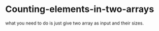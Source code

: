 # Counting-elements-in-two-arrays
what you need to do is just give two array as input and their sizes.
